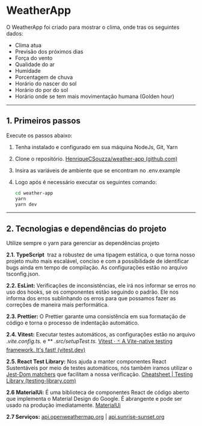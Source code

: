 # WeatherApp

O WeatherApp foi criado para mostrar o clima, onde tras os seguintes dados:

- Clima atua
- Previsão dos próximos dias
- Força do vento
- Qualidade do ar
- Humidade
- Porcentagem de chuva
- Horário do nascer do sol
- Horário do por do sol
- Horário onde se tem mais movimentação humana (Golden hour)

---

## 1. Primeiros passos

Execute os passos abaixo:

1. Tenha instalado e configurado em sua máquina NodeJs, Git, Yarn
2. Clone o repositório. [HenriqueCSouzza/weather-app (github.com)](https://github.com/HenriqueCSouzza/weather-app.git)
3. Insira as variáveis de ambiente que se encontram no .env.example
4. Logo após é necessário executar os seguintes comando:

   ```bash
   cd weather-app
   yarn
   yarn dev
   ```

---

## 2. Tecnologias e dependências do projeto

Utilize sempre o yarn para gerenciar as dependências projeto

**2.1. TypeScript**  traz a robustez de uma tipagem estática, o que torna nosso projeto muito mais escalável, conciso e com a possibilidade de identificar bugs ainda em tempo de compilação. As configurações estão no arquivo tsconfig.json.

**2.2. EsLint:** Verificações de inconsistências, ele irá nos informar se erros no uso dos hooks, se os componentes estão seguindo o padrão. Ele nos informa dos erros sublinhando os erros para que possamos fazer as correções de maneira mais performática.

**2.3. Prettier:** O Prettier garante uma consistência em sua formatação de código e torna o processo de indentação automático.

**2.4. Vitest:** Executar testes automáticos, as configurações estão no arquivo ._vite.config.ts._ e \*\* _.src/setupTest.ts._ [Vitest · 🃏 A Vite-native testing framework. It's fast! (vitest.dev)](https://vitest.dev/)

**2.5. React Test Library:** Nos ajuda a manter componentes React Sustentáveis por meio de testes automáticos, nós também iramos utilizar o [Jest-Dom matchers](https://github.com/testing-library/jest-dom) que facilitam a nossa verificação. [Cheatsheet | Testing Library (testing-library.com)](https://testing-library.com/docs/react-testing-library/cheatsheet/)

**2.6 MaterialUi:** É uma biblioteca de componentes React de código aberto que implementa o Material Design do Google. É abrangente e pode ser usado na produção imediatamente. [MaterialUi](https://mui.com/material-ui/getting-started/)

**2.7 Serviços:** [api.openweathermap.org](https://openweathermap.org/api) | [api.sunrise-sunset.org](https://sunrise-sunset.org/)
